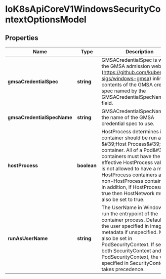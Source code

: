 # IoK8sApiCoreV1WindowsSecurityContextOptionsModel

## Properties

Name | Type | Description | Notes
------------ | ------------- | ------------- | -------------
**gmsaCredentialSpec** | **string** | GMSACredentialSpec is where the GMSA admission webhook (https://github.com/kubernetes-sigs/windows-gmsa) inlines the contents of the GMSA credential spec named by the GMSACredentialSpecName field. | [optional] [default to undefined]
**gmsaCredentialSpecName** | **string** | GMSACredentialSpecName is the name of the GMSA credential spec to use. | [optional] [default to undefined]
**hostProcess** | **boolean** | HostProcess determines if a container should be run as a \&#39;Host Process\&#39; container. All of a Pod\&#39;s containers must have the same effective HostProcess value (it is not allowed to have a mix of HostProcess containers and non-HostProcess containers). In addition, if HostProcess is true then HostNetwork must also be set to true. | [optional] [default to undefined]
**runAsUserName** | **string** | The UserName in Windows to run the entrypoint of the container process. Defaults to the user specified in image metadata if unspecified. May also be set in PodSecurityContext. If set in both SecurityContext and PodSecurityContext, the value specified in SecurityContext takes precedence. | [optional] [default to undefined]


